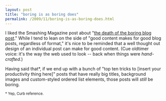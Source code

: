 ```yaml
---
layout: post
title: "boring is as boring does"
permalink: /2009/11/boring-is-as-boring-does.html
---
```


<p>I liked the Smashing Magazine post about &quot;<a href="http://www.smashingmagazine.com/the-death-of-the-blog-post/">the death of the boring blog post</a>.&quot;  While I tend to lean on the side of &quot;good content makes for good blog posts, regardless of format,&quot; it&#39;s nice to be reminded that a well thought out design of an individual post can make for good content. (Cue oldtimer voice:  it&#39;s the way the web used to look -- back when things were <i>hand-crafted</i>.)</p>

<p>Having said that*, if we end up with a bunch of &quot;top ten tricks to [insert your productivity thing here]&quot; posts that have really big titles, background images and custom-styled ordered list elements, those posts will <i>still</i> be boring.</p>

<p><small>* Yep, Curb reference.</small></p>


